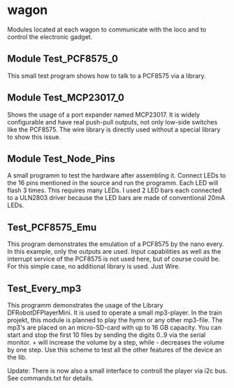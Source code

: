 # wagon
Modules located at each wagon to communicate with the loco and to control the electronic gadget.

## Module Test_PCF8575_0
This small test program shows how to talk to a PCF8575 via a library.


## Module Test_MCP23017_0
Shows the usage of a port expander named MCP23017. 
It is widely configurable and have real push-pull outputs, not only low-side switches like the PCF8575.
The wire library is directly used without a special library to show this issue.

## Module Test_Node_Pins
A small programm to test the hardware after assembling it.  Connect LEDs to the 16 pins mentioned in the source and run the programm. Each LED will flash 3 times. This requires many LEDs. I used 2 LED bars each connected to a ULN2803 driver because the LED bars are made of conventional 20mA LEDs. 

## Test_PCF8575_Emu
This program demonstrates the emulation of a PCF8575 by the nano every.
In this example, only the outputs are used. Input capabilities as well 
as the interrupt service of the PCF8575 is not used here, but of course could be.
For this simple case, no additional library is used. Just Wire.


## Test_Every_mp3
This programm demonstrates the usage of the Library DFRobotDFPlayerMini.
It is used to operate a small mp3-player. In the train projekt, this module
is planned to play the hymn  or any other mp3-file. The mp3's are placed 
on an micro-SD-card with up to 16 GB capacity.
You can start and stop the first 10 files by sending the digits 0..9 via
the serial monitor. + will increase the volume by a step, while - decreases 
the volume by one step. Use this scheme to test all the other features of the 
device an the lib.

Update:
There is now also a small interface to controll the player via i2c bus.
See commands.txt for details.


